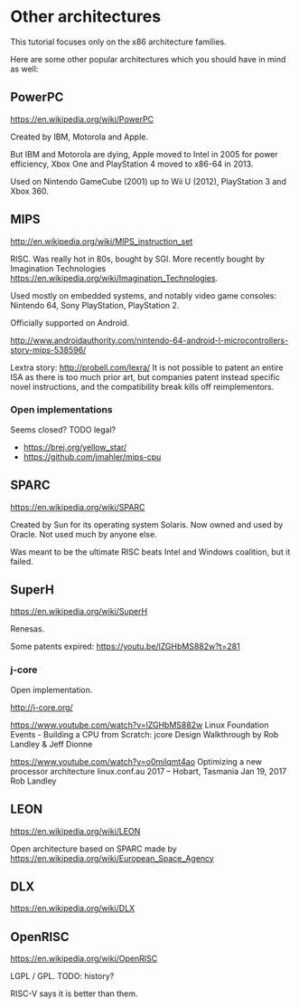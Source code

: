 # Other architectures

This tutorial focuses only on the x86 architecture families.

Here are some other popular architectures which you should have in mind as well:

## PowerPC

<https://en.wikipedia.org/wiki/PowerPC>

Created by IBM, Motorola and Apple.

But IBM and Motorola are dying, Apple moved to Intel in 2005 for power efficiency, Xbox One and PlayStation 4 moved to x86-64 in 2013.

Used on Nintendo GameCube (2001) up to Wii U (2012), PlayStation 3 and Xbox 360.

## MIPS

<http://en.wikipedia.org/wiki/MIPS_instruction_set>

RISC. Was really hot in 80s, bought by SGI. More recently bought by Imagination Technologies <https://en.wikipedia.org/wiki/Imagination_Technologies>.

Used mostly on embedded systems, and notably video game consoles: Nintendo 64, Sony PlayStation, PlayStation 2.

Officially supported on Android.

<http://www.androidauthority.com/nintendo-64-android-l-microcontrollers-story-mips-538596/>

Lextra story: <http://probell.com/lexra/> It is not possible to patent an entire ISA as there is too much prior art, but companies patent instead specific novel instructions, and the compatibility break kills off reimplementors.

### Open implementations

Seems closed? TODO legal?

- <https://brej.org/yellow_star/>
- <https://github.com/jmahler/mips-cpu>

## SPARC

<https://en.wikipedia.org/wiki/SPARC>

Created by Sun for its operating system Solaris. Now owned and used by Oracle. Not used much by anyone else.

Was meant to be the ultimate RISC beats Intel and Windows coalition, but it failed.

## SuperH

<https://en.wikipedia.org/wiki/SuperH>

Renesas.

Some patents expired: <https://youtu.be/lZGHbMS882w?t=281>

### j-core

Open implementation.

<http://j-core.org/>

<https://www.youtube.com/watch?v=lZGHbMS882w> Linux Foundation Events - Building a CPU from Scratch: jcore Design Walkthrough by Rob Landley & Jeff Dionne 

<https://www.youtube.com/watch?v=o0milqmt4ao> Optimizing a new processor architecture linux.conf.au 2017 – Hobart, Tasmania Jan 19, 2017 Rob Landley

## LEON

<https://en.wikipedia.org/wiki/LEON>

Open architecture based on SPARC made by <https://en.wikipedia.org/wiki/European_Space_Agency>

## DLX

<https://en.wikipedia.org/wiki/DLX>

## OpenRISC

<https://en.wikipedia.org/wiki/OpenRISC>

LGPL / GPL. TODO: history?

RISC-V says it is better than them.
